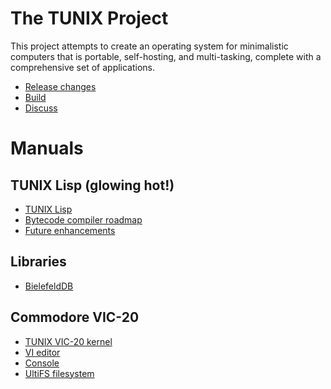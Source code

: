 The TUNIX Project
=================

This project attempts to create an operating system for
minimalistic computers that is portable, self-hosting, and
multi-tasking, complete with a comprehensive set of
applications.

* [Release changes](./Changelog.md)
* [Build](BUILD.md)
* [Discuss](https://github.com/SvenMichaelKlose/tunix/discussions)

# Manuals

## TUNIX Lisp (glowing hot!)

* [TUNIX Lisp](src/bin/lisp/doc/manual.md)
* [Bytecode compiler roadmap](./src/bin/lisp/doc/compiler.md)
* [Future enhancements](./src/bin/lisp/doc/future-enhancements.md)

## Libraries

* [BielefeldDB](./src/lib/bdb/README.md)

## Commodore VIC-20

* [TUNIX VIC-20 kernel](src/sys/kernel/doc/index.md)
* [VI editor](./src/bin/vi/README.md)
* [Console](./src/bin/cbm-console/README.md)
* [UltiFS filesystem](./src/drv/ultifs/README.md)

